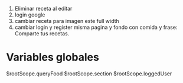1. Eliminar receta al editar
4. login google
5. cambiar receta para imagen este full width
6. cambiar login y register misma pagina y fondo con comida y frase: Comparte tus recetas.

# Variables globales
$rootScope.queryFood
$rootScope.section
$rootScope.loggedUser